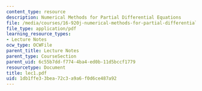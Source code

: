 ```yaml
---
content_type: resource
description: Numerical Methods for Partial Differential Equations
file: /media/courses/16-920j-numerical-methods-for-partial-differential-equations-sma-5212-spring-2003/1db1ffe33bea72c3a9a6f0d6ce487a92_lec1.pdf
file_type: application/pdf
learning_resource_types:
- Lecture Notes
ocw_type: OCWFile
parent_title: Lecture Notes
parent_type: CourseSection
parent_uid: 6c55b7dd-f774-4ba4-ed0b-11d5bccf1779
resourcetype: Document
title: lec1.pdf
uid: 1db1ffe3-3bea-72c3-a9a6-f0d6ce487a92
---
```

